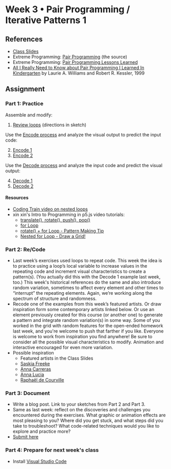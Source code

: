 # Week 3 • Pair Programming / Iterative Patterns 1

## References

- [Class Slides](https://drive.google.com/drive/folders/1CJBvOWjvRA19uFPxTAXgoDglkHBmJadJ?usp=sharing)
- Extreme Programming: [Pair Programming](http://www.extremeprogramming.org/rules/pair.html) (the source)
- Extreme Programming: [Pair Programming Lessons Learned](http://www.extremeprogramming.org/stories/pair.html)
- [All I Really Need to Know about Pair Programming I Learned In
  Kindergarten](https://drive.google.com/drive/folders/1CJBvOWjvRA19uFPxTAXgoDglkHBmJadJ?usp=sharing)
  by Laurie A. Williams and  Robert R. Kessler, 1999

## Assignment

### Part 1: Practice

Assemble and modify:

1. [Review loops](https://editor.p5js.org/enickles/sketches/Qo7DHHcFk)
  (directions in sketch)

Use the [Encode process](https://github.com/ellennickles/code-your-way-s23/blob/main/encode.md)
and analyze the visual output to predict the input code:

2. [Encode 1](https://editor.p5js.org/enickles/full/iu3hqCt1e)
3. [Encode 2](https://editor.p5js.org/enickles/full/sTAx_W5n_)

Use the [Decode process](https://github.com/ellennickles/code-your-way-s23/blob/main/decode.md)
and analyze the input code and predict the visual output:

4. [Decode 1](https://github.com/ellennickles/code-your-way-s23/blob/main/week3/decode1.js)
5. [Decode 2](https://github.com/ellennickles/code-your-way-s23/blob/main/week3/decode2.js)

#### Resources

- [Coding Train video on nested loops](https://thecodingtrain.com/tracks/code-programming-with-p5-js/code/4-loops/2-nested)
- xin xin's Intro to Programming in p5.js video tutorials:
  - [translate(), rotate(), push(), pop()](https://www.youtube.com/watch?v=maTfm84mLbo)
  - [for Loop](https://www.youtube.com/watch?v=QdGeb0H5idM)
  - [rotate() + for Loop - Pattern Making Tip](https://www.youtube.com/watch?v=kP-RkS70Lm8)
  - [Nested for Loop - Draw a Grid!](https://www.youtube.com/watch?v=FAVvj1M6klc)

### Part 2: Re/Code

- Last week’s exercises used loops to repeat code. This week the idea is to
  practice using a loop’s local variable to increase values in the repeating
  code and increment visual characteristics to create a pattern(s). (You actually did
  this with the Decode 1 example last week, too.) This week's historical
  references do the same and also introduce random variation, sometimes
  to affect every element and other times to “interrupt” the repeating
  elements. Again, we’re working along the spectrum of structure and randomness.
- Recode one of the examples from this week’s featured artists. Or draw
  inspiration form some contemporary artists linked below. Or use an element
  previously created for this course (or another one) to generate a pattern and
  integrate random variation(s) in some way. Some of you worked in the grid with
  random features for the open-ended homework last week, and you're welcome to
  push that farther if you like. Everyone is welcome to work from
  inspiration you find anywhere! Be sure to consider all the possible visual
  characteristics to modify. Animation and interactive encouraged for even more
  variation.
- Possible inspiration
  - Featured artists in the Class Slides
  - [Saskia Freeke](https://twitter.com/sasj_nl)
  - [Anna Carreras](https://twitter.com/carreras_anna)
  - [Anna Lucia](https://twitter.com/annaluciacodes)
  - [Raphaël de Courville](https://twitter.com/sableraph)

### Part 3: Document

- Write a blog post. Link to your sketches from Part 2 and Part 3.
- Same as last week: reflect on the discoveries and challenges you encountered during the exercises. What graphic or animation effects are most pleasing to you? Where did you get stuck, and what steps did you take to troubleshoot? What code-related techniques would you like to explore and practice more?
- [Submit here](https://forms.gle/5AgRQUsAeUj8mVNTA)

### Part 4: Prepare for next week's class

- Install [Visual Studio Code](https://code.visualstudio.com/)
